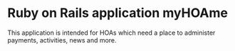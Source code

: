 # Ruby on Rails application myHOAme

This application is intended for HOAs which need a place
to administer payments, activities, news and more.